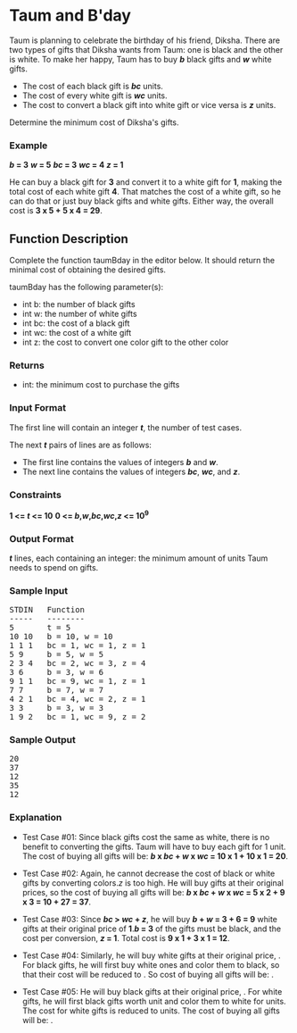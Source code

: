 # Taum and B'day
Taum is planning to celebrate the birthday of his friend, Diksha. There are two types of gifts that Diksha wants from Taum: one is black and the other is white. To make her happy, Taum has to buy ***b*** black gifts and ***w*** white gifts.

* The cost of each black gift is ***bc*** units.
* The cost of every white gift is ***wc*** units.
* The cost to convert a black gift into white gift or vice versa is ***z*** units.

Determine the minimum cost of Diksha's gifts.

### Example
**_b_ = 3**
**_w_ = 5**
**_bc_ = 3**
**_wc_ = 4**
**_z_ = 1**




He can buy a black gift for **3** and convert it to a white gift for **1**, making the total cost of each white gift **4**. That matches the cost of a white gift, so he can do that or just buy black gifts and white gifts. Either way, the overall cost is **3 x 5 + 5 x 4 = 29**.

## Function Description

Complete the function taumBday in the editor below. It should return the minimal cost of obtaining the desired gifts.

taumBday has the following parameter(s):

* int b: the number of black gifts
* int w: the number of white gifts
* int bc: the cost of a black gift
* int wc: the cost of a white gift
* int z: the cost to convert one color gift to the other color

### Returns

* int: the minimum cost to purchase the gifts

### Input Format

The first line will contain an integer ***t***, the number of test cases.

The next ***t*** pairs of lines are as follows:
- The first line contains the values of integers ***b*** and ***w***.
- The next line contains the values of integers ***bc***, ***wc***, and ***z***.

### Constraints

**1 <= _t_ <= 10**
**0 <= _b_,_w_,_bc_,_wc_,_z_ <= 10<sup>9</sup>**


### Output Format

***t*** lines, each containing an integer: the minimum amount of units Taum needs to spend on gifts.

### Sample Input
<pre>
STDIN   Function
-----   --------
5       t = 5
10 10   b = 10, w = 10
1 1 1   bc = 1, wc = 1, z = 1
5 9     b = 5, w = 5
2 3 4   bc = 2, wc = 3, z = 4
3 6     b = 3, w = 6
9 1 1   bc = 9, wc = 1, z = 1
7 7     b = 7, w = 7
4 2 1   bc = 4, wc = 2, z = 1
3 3     b = 3, w = 3
1 9 2   bc = 1, wc = 9, z = 2
</pre>

### Sample Output
<pre>
20
37
12
35
12
</pre>

### Explanation

* Test Case #01:
Since black gifts cost the same as white, there is no benefit to converting the gifts. Taum will have to buy each gift for 1 unit. The cost of buying all gifts will be: 
 **_b_ x _bc_ + _w_ x _wc_ = 10 x 1 + 10 x 1 = 20**.

* Test Case #02:
Again, he cannot decrease the cost of black or white gifts by converting colors._z_ is too high. He will buy gifts at their original prices, so the cost of buying all gifts will be: **_b_ x _bc_ + _w_ x _wc_ = 5 x 2 + 9 x 3 = 10 + 27 = 37**.

* Test Case #03:
Since **_bc_ > _wc_ + _z_**, he will buy **_b_ + _w_ = 3 + 6 = 9** white gifts at their original price of **1**.**_b_ = 3**  of the gifts must be black, and the cost per conversion, **_z_ = 1**. Total cost is **9 x 1 + 3 x 1 = 12**.

* Test Case #04:
Similarly, he will buy  white gifts at their original price, . For black gifts, he will first buy white ones and color them to black, so that their cost will be reduced to . So cost of buying all gifts will be: .

* Test Case #05: He will buy black gifts at their original price, . For white gifts, he will first black gifts worth  unit and color them to white for  units. The cost for white gifts is reduced to  units. The cost of buying all gifts will be: .